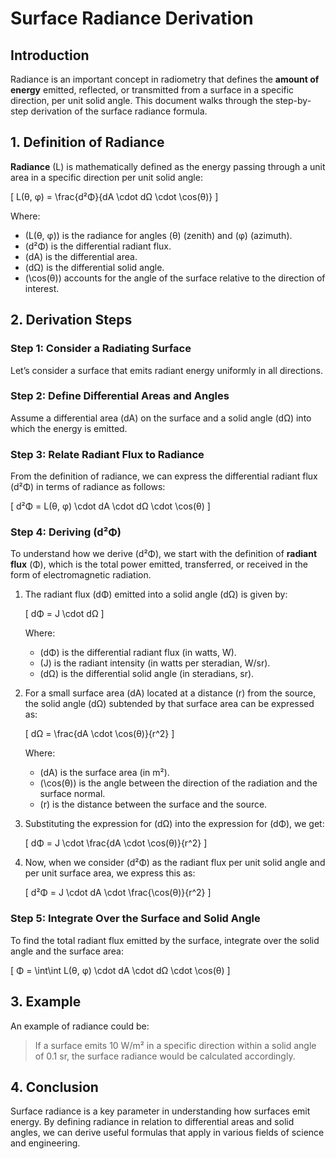 # Surface Radiance Derivation

## Introduction

Radiance is an important concept in radiometry that defines the **amount of energy** emitted, reflected, or transmitted from a surface in a specific direction, per unit solid angle. This document walks through the step-by-step derivation of the surface radiance formula.

## 1. Definition of Radiance

**Radiance** \(L\) is mathematically defined as the energy passing through a unit area in a specific direction per unit solid angle:

\[
L(θ, φ) = \frac{d²Φ}{dA \cdot dΩ \cdot \cos(θ)}
\]

Where:
- \(L(θ, φ)\) is the radiance for angles \(θ\) (zenith) and \(φ\) (azimuth).
- \(d²Φ\) is the differential radiant flux.
- \(dA\) is the differential area.
- \(dΩ\) is the differential solid angle.
- \(\cos(θ)\) accounts for the angle of the surface relative to the direction of interest.

## 2. Derivation Steps

### Step 1: Consider a Radiating Surface

Let’s consider a surface that emits radiant energy uniformly in all directions.

### Step 2: Define Differential Areas and Angles

Assume a differential area \(dA\) on the surface and a solid angle \(dΩ\) into which the energy is emitted.

### Step 3: Relate Radiant Flux to Radiance

From the definition of radiance, we can express the differential radiant flux \(d²Φ\) in terms of radiance as follows:

\[
d²Φ = L(θ, φ) \cdot dA \cdot dΩ \cdot \cos(θ)
\]

### Step 4: Deriving \(d²Φ\)

To understand how we derive \(d²Φ\), we start with the definition of **radiant flux** \(Φ\), which is the total power emitted, transferred, or received in the form of electromagnetic radiation. 

1. The radiant flux \(dΦ\) emitted into a solid angle \(dΩ\) is given by:

   \[
   dΦ = J \cdot dΩ
   \]

   Where:
   - \(dΦ\) is the differential radiant flux (in watts, W).
   - \(J\) is the radiant intensity (in watts per steradian, W/sr).
   - \(dΩ\) is the differential solid angle (in steradians, sr).

2. For a small surface area \(dA\) located at a distance \(r\) from the source, the solid angle \(dΩ\) subtended by that surface area can be expressed as:

   \[
   dΩ = \frac{dA \cdot \cos(θ)}{r^2}
   \]

   Where:
   - \(dA\) is the surface area (in m²).
   - \(\cos(θ)\) is the angle between the direction of the radiation and the surface normal.
   - \(r\) is the distance between the surface and the source.

3. Substituting the expression for \(dΩ\) into the expression for \(dΦ\), we get:

   \[
   dΦ = J \cdot \frac{dA \cdot \cos(θ)}{r^2}
   \]

4. Now, when we consider \(d²Φ\) as the radiant flux per unit solid angle and per unit surface area, we express this as:

   \[
   d²Φ = J \cdot dA \cdot \frac{\cos(θ)}{r^2}
   \]

### Step 5: Integrate Over the Surface and Solid Angle

To find the total radiant flux emitted by the surface, integrate over the solid angle and the surface area:

\[
Φ = \int\int L(θ, φ) \cdot dA \cdot dΩ \cdot \cos(θ)
\]

## 3. Example

An example of radiance could be:

>If a surface emits 10 W/m² in a specific direction within a solid angle of 0.1 sr, the surface radiance would be calculated accordingly.

## 4. Conclusion

Surface radiance is a key parameter in understanding how surfaces emit energy. By defining radiance in relation to differential areas and solid angles, we can derive useful formulas that apply in various fields of science and engineering.
